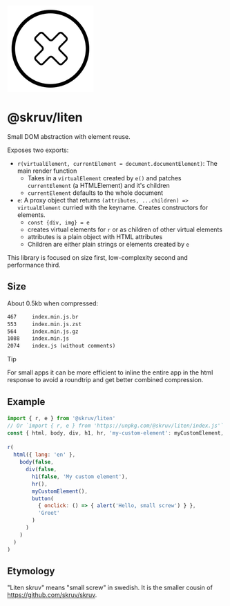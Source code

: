 ![skruv](./icon.svg)

# @skruv/liten

Small DOM abstraction with element reuse.

Exposes two exports:

- `r(virtualElement, currentElement = document.documentElement)`: The main render function
  - Takes in a `virtualElement` created by `e()` and patches `currentElement` (a HTMLElement) and it's children
  - `currentElement` defaults to the whole document
- `e`: A proxy object that returns `(attributes, ...children) => virtualElement` curried with the keyname. Creates constructors for elements.
  - `const {div, img} = e`
  - creates virtual elements for `r` or as children of other virtual elements
  - attributes is a plain object with HTML attributes
  - Children are either plain strings or elements created by `e`

This library is focused on size first, low-complexity second and performance third.

## Size

About 0.5kb when compressed:

```txt
467     index.min.js.br
553     index.min.js.zst
564     index.min.js.gz
1088    index.min.js
2074    index.js (without comments)
```

> [!TIP]
> For small apps it can be more efficient to inline the entire app in the html response to avoid a roundtrip and get better combined compression.

## Example

```js
import { r, e } from '@skruv/liten'
// Or `import { r, e } from 'https://unpkg.com/@skruv/liten/index.js'` if you don't want to install
const { html, body, div, h1, hr, 'my-custom-element': myCustomElement, button } = e

r(
  html({ lang: 'en' },
    body(false,
      div(false,
        h1(false, 'My custom element'),
        hr(),
        myCustomElement(),
        button(
          { onclick: () => { alert('Hello, small screw') } },
          'Greet'
        )
      )
    )
  )
)
```

## Etymology

"Liten skruv" means "small screw" in swedish. It is the smaller cousin of <https://github.com/skruv/skruv>.
